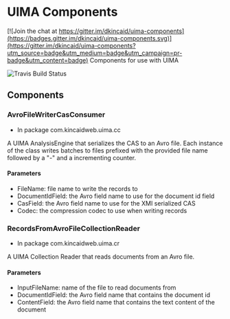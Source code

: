 # UIMA Components

[![Join the chat at https://gitter.im/dkincaid/uima-components](https://badges.gitter.im/dkincaid/uima-components.svg)](https://gitter.im/dkincaid/uima-components?utm_source=badge&utm_medium=badge&utm_campaign=pr-badge&utm_content=badge)
Components for use with UIMA

![Travis Build Status](https://travis-ci.org/dkincaid/uima-components.svg?branch=develop)

## Components
### AvroFileWriterCasConsumer
- In package com.kincaidweb.uima.cc

A UIMA AnalysisEngine that serializes the CAS to an Avro file. Each instance of the class writes
batches to files prefixed with the provided file name followed by a "-" and a incrementing counter.

#### Parameters
- FileName: file name to write the records to
- DocumentIdField: the Avro field name to use for the document id field
- CasField: the Avro field name to use for the XMI serialized CAS
- Codec: the compression codec to use when writing records

### RecordsFromAvroFileCollectionReader
- In package com.kincaidweb.uima.cr

A UIMA Collection Reader that reads documents from an Avro file. 

#### Parameters
- InputFileName: name of the file to read documents from
- DocumentIdField: the Avro field name that contains the document id
- ContentField: the Avro field name that contains the text content of the document
